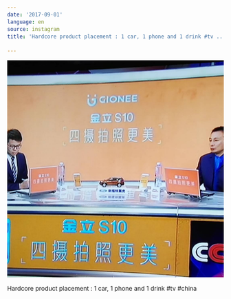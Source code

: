 ```yaml
---
date: '2017-09-01'
language: en
source: instagram
title: 'Hardcore product placement : 1 car, 1 phone and 1 drink #tv ...'

---
```


![](/uploads/instagram/201709/73052140354d2fc2148008a53ee47fa4.jpg)

Hardcore product placement : 1 car, 1 phone and 1 drink #tv #china
            